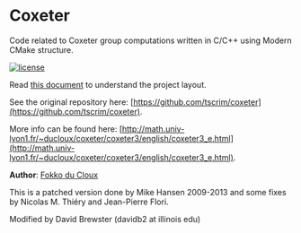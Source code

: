 # Coxeter

 Code related to Coxeter group computations written in C/C++ using Modern CMake
 structure.

[![license](https://img.shields.io/badge/license-MIT-green)](LICENSE)

Read [this document](https://cliutils.gitlab.io/modern-cmake/chapters/basics/structure.html) to understand the project
layout.

See the original repository here: [https://github.com/tscrim/coxeter](https://github.com/tscrim/coxeter).

More info can be found here: [http://math.univ-lyon1.fr/~ducloux/coxeter/coxeter3/english/coxeter3_e.html](http://math.univ-lyon1.fr/~ducloux/coxeter/coxeter3/english/coxeter3_e.html).

**Author**: [Fokko du Cloux](https://en.wikipedia.org/wiki/Fokko_du_Cloux)

This is a patched version done by Mike Hansen 2009-2013 and some fixes by
Nicolas M. Thiéry and Jean-Pierre Flori.

Modified by David Brewster (davidb2 at illinois edu)
